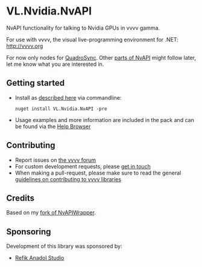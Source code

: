 # VL.Nvidia.NvAPI
NvAPI functionality for talking to Nvidia GPUs in vvvv gamma.

For use with vvvv, the visual live-programming environment for .NET: http://vvvv.org

For now only nodes for [QuadroSync](https://www.nvidia.com/en-us/design-visualization/solutions/quadro-sync/). Other [parts of NvAPI](https://docs.nvidia.com/gameworks/content/gameworkslibrary/coresdk/nvapi/topics.html) might follow later, let me know what you are interested in.

## Getting started
- Install as [described here](https://thegraybook.vvvv.org/reference/hde/managing-nugets.html) via commandline:

    `nuget install VL.Nvidia.NvAPI -pre`

- Usage examples and more information are included in the pack and can be found via the [Help Browser](https://thegraybook.vvvv.org/reference/hde/findinghelp.html)

## Contributing
- Report issues on [the vvvv forum](https://discourse.vvvv.org/c/vvvv-gamma/28)
- For custom development requests, please [get in touch](mailto:devvvvs@vvvv.org)
- When making a pull-request, please make sure to read the general [guidelines on contributing to vvvv libraries](https://thegraybook.vvvv.org/reference/extending/contributing.html)

## Credits
Based on my [fork of NvAPIWrapper](https://github.com/tebjan/NvAPIWrapper).

## Sponsoring
Development of this library was sponsored by:  
* [Refik Anadol Studio](https://refikanadolstudio.com/)
